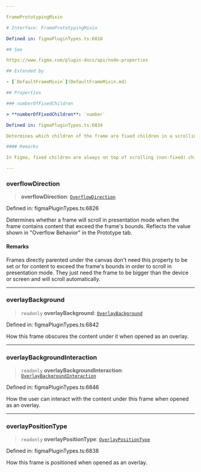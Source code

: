 ```yaml
---

FramePrototypingMixin

# Interface: FramePrototypingMixin

Defined in: figmaPluginTypes.ts:6818

## See

https://www.figma.com/plugin-docs/api/node-properties

## Extended by

- [`DefaultFrameMixin`](DefaultFrameMixin.md)

## Properties

### numberOfFixedChildren

> **numberOfFixedChildren**: `number`

Defined in: figmaPluginTypes.ts:6834

Determines which children of the frame are fixed children in a scrolling frame.

#### Remarks

In Figma, fixed children are always on top of scrolling (non-fixed) children. Despite the "Fix position when scrolling" checkbox in the UI, fixed layers are not represented as a boolean property on individual layers. Instead, what we really have are two sections of children inside each frame. These section headers are visible in the layers panel when a frame has at least one fixed child.

---
```


### overflowDirection

> **overflowDirection**: [`OverflowDirection`](../type-aliases/OverflowDirection.md)

Defined in: figmaPluginTypes.ts:6826

Determines whether a frame will scroll in presentation mode when the frame contains content that exceed the frame's bounds. Reflects the value shown in "Overflow Behavior" in the Prototype tab.

#### Remarks

Frames directly parented under the canvas don't need this property to be set or for content to exceed the frame's bounds in order to scroll in presentation mode. They just need the frame to be bigger than the device or screen and will scroll automatically.

---

### overlayBackground

> `readonly` **overlayBackground**: [`OverlayBackground`](../type-aliases/OverlayBackground.md)

Defined in: figmaPluginTypes.ts:6842

How this frame obscures the content under it when opened as an overlay.

---

### overlayBackgroundInteraction

> `readonly` **overlayBackgroundInteraction**: [`OverlayBackgroundInteraction`](../type-aliases/OverlayBackgroundInteraction.md)

Defined in: figmaPluginTypes.ts:6846

How the user can interact with the content under this frame when opened as an overlay.

---

### overlayPositionType

> `readonly` **overlayPositionType**: [`OverlayPositionType`](../type-aliases/OverlayPositionType.md)

Defined in: figmaPluginTypes.ts:6838

How this frame is positioned when opened as an overlay.
